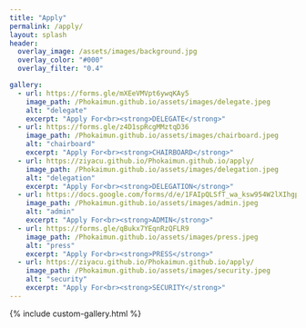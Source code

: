 ```yaml
---
title: "Apply"
permalink: /apply/
layout: splash
header:
  overlay_image: /assets/images/background.jpg
  overlay_color: "#000"
  overlay_filter: "0.4"

gallery:
  - url: https://forms.gle/mXEeVMVpt6ywqKAy5
    image_path: /Phokaimun.github.io/assets/images/delegate.jpeg
    alt: "delegate"
    excerpt: "Apply For<br><strong>DELEGATE</strong>"
  - url: https://forms.gle/z4D1spRcgMMztqD36
    image_path: /Phokaimun.github.io/assets/images/chairboard.jpeg
    alt: "chairboard"
    excerpt: "Apply For<br><strong>CHAIRBOARD</strong>"
  - url: https://ziyacu.github.io/Phokaimun.github.io/apply/
    image_path: /Phokaimun.github.io/assets/images/delegation.jpeg
    alt: "delegation"
    excerpt: "Apply For<br><strong>DELEGATION</strong>"
  - url: https://docs.google.com/forms/d/e/1FAIpQLSfT_wa_ksw954W2lXIhgpt3hkGDhrCep-tiWgRlDDGPq-LyeA/viewform?usp=header
    image_path: /Phokaimun.github.io/assets/images/admin.jpeg
    alt: "admin"
    excerpt: "Apply For<br><strong>ADMIN</strong>"
  - url: https://forms.gle/qBukx7YEqnRzQFLR9
    image_path: /Phokaimun.github.io/assets/images/press.jpeg
    alt: "press"
    excerpt: "Apply For<br><strong>PRESS</strong>"
  - url: https://ziyacu.github.io/Phokaimun.github.io/apply/
    image_path: /Phokaimun.github.io/assets/images/security.jpeg
    alt: "security"
    excerpt: "Apply For<br><strong>SECURITY</strong>"
---
```


{% include custom-gallery.html %}
